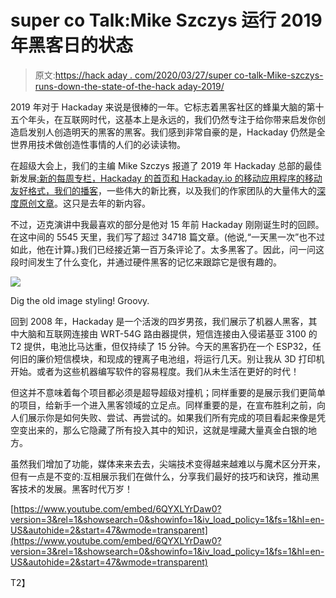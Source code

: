# super co Talk:Mike Szczys 运行 2019 年黑客日的状态

> 原文:[https://hack aday . com/2020/03/27/super co-talk-Mike-szczys-runs-down-the-state-of-the-hack aday-2019/](https://hackaday.com/2020/03/27/supercon-talk-mike-szczys-runs-down-the-state-of-the-hackaday-2019/)

2019 年对于 Hackaday 来说是很棒的一年。它标志着黑客社区的蜂巢大脑的第十五个年头，在互联网时代，这基本上是永远的，我们仍然专注于给你带来启发你创造启发别人创造明天的黑客的黑客。我们感到非常自豪的是，Hackaday 仍然是全世界用技术做创造性事情的人们的必读读物。

在超级大会上，我们的主编 Mike Szczys 报道了 2019 年 Hackaday 总部的最佳新发展[:新的每周专栏，Hackaday 的首页和 Hackaday.io 的移动应用程序的移动友好格式，](https://www.youtube.com/watch?v=6QYXLYrDaw0)[我们的播客](https://hackaday.com/category/podcasts/)，一些伟大的新比赛，以及我们的作家团队的大量伟大的[深度原创文章](https://hackaday.com/category/featured/)。这只是去年的新内容。

不过，迈克演讲中我最喜欢的部分是他对 15 年前 Hackaday 刚刚诞生时的回顾。在这中间的 5545 天里，我们写了超过 34718 篇文章。(他说,“一天黑一次”也不过如此，他在计算。)我们已经接近第一百万条评论了。太多黑客了。因此，问一问这段时间发生了什么变化，并通过硬件黑客的记忆来跟踪它是很有趣的。

[![](../Images/05fae6602036b066cc96ca4469e4e4ab.png)](https://hackaday.com/wp-content/uploads/2020/03/hack_wireless_rc1.jpg)

Dig the old image styling! Groovy.

回到 2008 年，Hackaday 是一个活泼的四岁男孩，我们展示了机器人黑客，其中大脑和互联网连接由 WRT-54G 路由器提供，短信连接由入侵诺基亚 3100 的 T2 提供，电池比马达重，但仅持续了 15 分钟。今天的黑客扔在一个 ESP32，任何旧的廉价短信模块，和现成的锂离子电池组，将运行几天。别让我从 3D 打印机开始。或者为这些机器编写软件的容易程度。我们从未生活在更好的时代！

但这并不意味着每个项目都必须是超导超级对撞机；同样重要的是展示我们更简单的项目，给新手一个进入黑客领域的立足点。同样重要的是，在宣布胜利之前，向人们展示你是如何失败、尝试、再尝试的。如果我们所有完成的项目看起来像是凭空变出来的，那么它隐藏了所有投入其中的知识，这就是埋藏大量真金白银的地方。

虽然我们增加了功能，媒体来来去去，尖端技术变得越来越难以与魔术区分开来，但有一点是不变的:互相展示我们在做什么，分享我们最好的技巧和诀窍，推动黑客技术的发展。黑客时代万岁！

 [https://www.youtube.com/embed/6QYXLYrDaw0?version=3&rel=1&showsearch=0&showinfo=1&iv_load_policy=1&fs=1&hl=en-US&autohide=2&start=47&wmode=transparent](https://www.youtube.com/embed/6QYXLYrDaw0?version=3&rel=1&showsearch=0&showinfo=1&iv_load_policy=1&fs=1&hl=en-US&autohide=2&start=47&wmode=transparent)

T2】